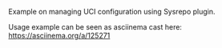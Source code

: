 Example on managing UCI configuration using Sysrepo plugin.

Usage example can be seen as asciinema cast here:
https://asciinema.org/a/125271
